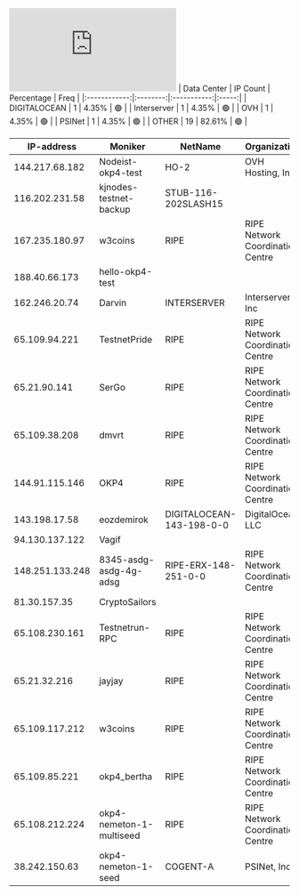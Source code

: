 ![Diagramm](https://github.com/obajay/StateSync-snapshots/blob/main/Projects/OKP4/1/README.md)
| Data Center | IP Count | Percentage | Freq |
|:------------:|:--------:|:-----------:|:-----:|
| DIGITALOCEAN | 1 | 4.35% | 🟢 |
| Interserver | 1 | 4.35% | 🟢 |
| OVH | 1 | 4.35% | 🟢 |
| PSINet | 1 | 4.35% | 🟢 |
| OTHER | 19 | 82.61% | 🟢 |

<!-- START_TABLE -->
| IP-address | Moniker | NetName | Organization |
|-------------|-------------|-------------|-------------|
| 144.217.68.182 | Nodeist-okp4-test | HO-2 | OVH Hosting, Inc. |
| 116.202.231.58 | kjnodes-testnet-backup | STUB-116-202SLASH15 |  |
| 167.235.180.97 | w3coins | RIPE | RIPE Network Coordination Centre |
| 188.40.66.173 | hello-okp4-test |  |  |
| 162.246.20.74 | Darvin | INTERSERVER | Interserver, Inc |
| 65.109.94.221 | TestnetPride | RIPE | RIPE Network Coordination Centre |
| 65.21.90.141 | SerGo | RIPE | RIPE Network Coordination Centre |
| 65.109.38.208 | dmvrt | RIPE | RIPE Network Coordination Centre |
| 144.91.115.146 | OKP4 | RIPE | RIPE Network Coordination Centre |
| 143.198.17.58 | eozdemirok | DIGITALOCEAN-143-198-0-0 | DigitalOcean, LLC |
| 94.130.137.122 | Vagif |  |  |
| 148.251.133.248 | 8345-asdg-asdg-4g-adsg | RIPE-ERX-148-251-0-0 | RIPE Network Coordination Centre |
| 81.30.157.35 | CryptoSailors |  |  |
| 65.108.230.161 | Testnetrun-RPC | RIPE | RIPE Network Coordination Centre |
| 65.21.32.216 | jayjay | RIPE | RIPE Network Coordination Centre |
| 65.109.117.212 | w3coins | RIPE | RIPE Network Coordination Centre |
| 65.109.85.221 | okp4_bertha | RIPE | RIPE Network Coordination Centre |
| 65.108.212.224 | okp4-nemeton-1-multiseed | RIPE | RIPE Network Coordination Centre |
| 38.242.150.63 | okp4-nemeton-1-seed | COGENT-A | PSINet, Inc. |

<!-- END_TABLE -->